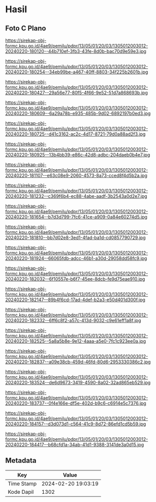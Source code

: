 # Hasil

## Foto C Plano

https://sirekap-obj-formc.kpu.go.id/4ae9/pemilu/pdpr/13/05/01/20/03/1305012003012-20240220-180120--44b710ef-3fb3-43fe-8d0b-bac70d9e59e3.jpg

https://sirekap-obj-formc.kpu.go.id/4ae9/pemilu/pdpr/13/05/01/20/03/1305012003012-20240220-180254--34eb99be-a467-40ff-8803-34f225b2601b.jpg

https://sirekap-obj-formc.kpu.go.id/4ae9/pemilu/pdpr/13/05/01/20/03/1305012003012-20240220-180427--29a56e77-80f5-4f66-9e52-51d7a868693b.jpg

https://sirekap-obj-formc.kpu.go.id/4ae9/pemilu/pdpr/13/05/01/20/03/1305012003012-20240220-180609--6a29a78b-e935-485b-9d02-6892197b0ed3.jpg

https://sirekap-obj-formc.kpu.go.id/4ae9/pemilu/pdpr/13/05/01/20/03/1305012003012-20240220-180725--d41c3162-ac2c-4d17-8721-79d0a88ad2f3.jpg

https://sirekap-obj-formc.kpu.go.id/4ae9/pemilu/pdpr/13/05/01/20/03/1305012003012-20240220-180925--13b4bb39-e86c-42d8-adbc-204daeb0b4e7.jpg

https://sirekap-obj-formc.kpu.go.id/4ae9/pemilu/pdpr/13/05/01/20/03/1305012003012-20240220-181107--e63c08e9-2060-4573-8a73-cced8f4d5b2a.jpg

https://sirekap-obj-formc.kpu.go.id/4ae9/pemilu/pdpr/13/05/01/20/03/1305012003012-20240220-181232--c369f6b4-ec88-4abe-aadf-3b2543a0d2e7.jpg

https://sirekap-obj-formc.kpu.go.id/4ae9/pemilu/pdpr/13/05/01/20/03/1305012003012-20240220-181654--b7d3d799-7fc6-41ce-a909-0a84e60274d5.jpg

https://sirekap-obj-formc.kpu.go.id/4ae9/pemilu/pdpr/13/05/01/20/03/1305012003012-20240220-181810--bb7d02e8-3ed1-4fad-ba1d-cd0857790729.jpg

https://sirekap-obj-formc.kpu.go.id/4ae9/pemilu/pdpr/13/05/01/20/03/1305012003012-20240220-181924--66065fdb-adcc-46b1-a30d-29058dd58fc9.jpg

https://sirekap-obj-formc.kpu.go.id/4ae9/pemilu/pdpr/13/05/01/20/03/1305012003012-20240220-182032--6f10557e-b6f7-45ee-8dcb-fe9d75eae910.jpg

https://sirekap-obj-formc.kpu.go.id/4ae9/pemilu/pdpr/13/05/01/20/03/1305012003012-20240220-182147--89b4f6cd-17ad-4def-b2a3-e50d401d300f.jpg

https://sirekap-obj-formc.kpu.go.id/4ae9/pemilu/pdpr/13/05/01/20/03/1305012003012-20240220-182332--6ff6c8f2-a57c-413d-9032-c9e61eff1a8f.jpg

https://sirekap-obj-formc.kpu.go.id/4ae9/pemilu/pdpr/13/05/01/20/03/1305012003012-20240220-182525--5a8a5b8e-9e12-4aaa-a5e0-7fc1c923ee0a.jpg

https://sirekap-obj-formc.kpu.go.id/4ae9/pemilu/pdpr/13/05/01/20/03/1305012003012-20240220-182837--a09e38cb-459d-46fd-80d6-2953330386c2.jpg

https://sirekap-obj-formc.kpu.go.id/4ae9/pemilu/pdpr/13/05/01/20/03/1305012003012-20240220-183524--de6d9673-3419-4590-8a02-32ad865eb529.jpg

https://sirekap-obj-formc.kpu.go.id/4ae9/pemilu/pdpr/13/05/01/20/03/1305012003012-20240220-183737--0f4e166e-df5e-402d-b9c6-c6914e5c7376.jpg

https://sirekap-obj-formc.kpu.go.id/4ae9/pemilu/pdpr/13/05/01/20/03/1305012003012-20240220-184157--d3d073d1-c564-41c9-8d72-86efd1cd5b59.jpg

https://sirekap-obj-formc.kpu.go.id/4ae9/pemilu/pdpr/13/05/01/20/03/1305012003012-20240220-184417--b68cfd1a-34ab-41d1-9388-3141de3a0d15.jpg


## Metadata

| Key        | Value               |
| ---------- | ------------------- |
| Time Stamp | 2024-02-20 19:03:19 |
| Kode Dapil | 1302                |



